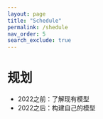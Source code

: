 ```yaml
---
layout: page
title: "Schedule"
permalink: /shedule
nav_order: 5
search_exclude: true
---
```


# 规划

- 2022之前：了解现有模型
- 2022之后：构建自己的模型